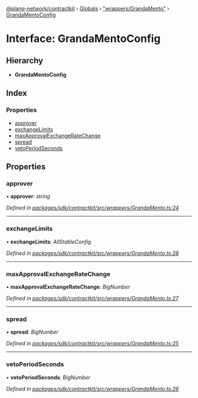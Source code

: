 [@planq-network/contractkit](../README.md) › [Globals](../globals.md) › ["wrappers/GrandaMento"](../modules/_wrappers_grandamento_.md) › [GrandaMentoConfig](_wrappers_grandamento_.grandamentoconfig.md)

# Interface: GrandaMentoConfig

## Hierarchy

* **GrandaMentoConfig**

## Index

### Properties

* [approver](_wrappers_grandamento_.grandamentoconfig.md#approver)
* [exchangeLimits](_wrappers_grandamento_.grandamentoconfig.md#exchangelimits)
* [maxApprovalExchangeRateChange](_wrappers_grandamento_.grandamentoconfig.md#maxapprovalexchangeratechange)
* [spread](_wrappers_grandamento_.grandamentoconfig.md#spread)
* [vetoPeriodSeconds](_wrappers_grandamento_.grandamentoconfig.md#vetoperiodseconds)

## Properties

###  approver

• **approver**: *string*

*Defined in [packages/sdk/contractkit/src/wrappers/GrandaMento.ts:24](https://github.com/planq-network/planq-sdk/blob/master/packages/sdk/contractkit/src/wrappers/GrandaMento.ts#L24)*

___

###  exchangeLimits

• **exchangeLimits**: *AllStableConfig*

*Defined in [packages/sdk/contractkit/src/wrappers/GrandaMento.ts:28](https://github.com/planq-network/planq-sdk/blob/master/packages/sdk/contractkit/src/wrappers/GrandaMento.ts#L28)*

___

###  maxApprovalExchangeRateChange

• **maxApprovalExchangeRateChange**: *BigNumber*

*Defined in [packages/sdk/contractkit/src/wrappers/GrandaMento.ts:27](https://github.com/planq-network/planq-sdk/blob/master/packages/sdk/contractkit/src/wrappers/GrandaMento.ts#L27)*

___

###  spread

• **spread**: *BigNumber*

*Defined in [packages/sdk/contractkit/src/wrappers/GrandaMento.ts:25](https://github.com/planq-network/planq-sdk/blob/master/packages/sdk/contractkit/src/wrappers/GrandaMento.ts#L25)*

___

###  vetoPeriodSeconds

• **vetoPeriodSeconds**: *BigNumber*

*Defined in [packages/sdk/contractkit/src/wrappers/GrandaMento.ts:26](https://github.com/planq-network/planq-sdk/blob/master/packages/sdk/contractkit/src/wrappers/GrandaMento.ts#L26)*
